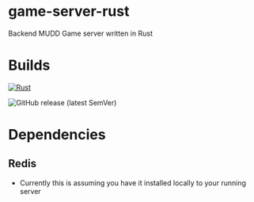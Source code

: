 # game-server-rust
Backend MUDD Game server written in Rust

# Builds

[![Rust](https://github.com/HOSSVILLE/game-server-rust/actions/workflows/rust.yml/badge.svg)](https://github.com/HOSSVILLE/game-server-rust/actions/workflows/rust.yml)

![GitHub release (latest SemVer)](https://img.shields.io/github/v/release/HOSSVILLE/game-server-rust)

# Dependencies
## Redis
* Currently this is assuming you have it installed locally to your running server

